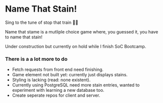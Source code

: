 # Name That Stain!

Sing to the tune of stop that train :musical_note::steam_locomotive:

Name that stame is a mutliple choice game where, you guessed it, you have to name that stain!

Under construction but currently on hold while I finish SoC Bootcamp. 

### There is a a lot more to do
- Fetch requests from front end need finishing.
- Game element not built yet: currently just displays stains.
- Styling is lacking (read: none existent).
- Currently using PostgreSQL need more stain entries, wanted to experiment with learning a new database too.
- Create seperate repos for client and server.
